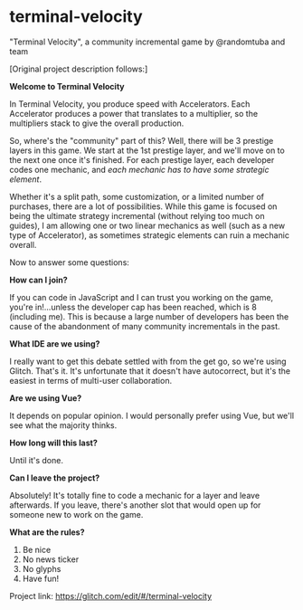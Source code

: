 # terminal-velocity
"Terminal Velocity", a community incremental game by @randomtuba and team

[Original project description follows:]

**Welcome to Terminal Velocity**

In Terminal Velocity, you produce speed with Accelerators. Each Accelerator produces a power that translates to a multiplier, so the multipliers stack to give the overall production.

So, where's the "community" part of this? Well, there will be 3 prestige layers in this game. We start at the 1st prestige layer, and we'll move on to the next one once it's finished. For each prestige layer, each developer codes one mechanic, and *each mechanic has to have some strategic element*.

Whether it's a split path, some customization, or a limited number of purchases, there are a lot of possibilities. While this game is focused on being the ultimate strategy incremental (without relying too much on guides), I am allowing one or two linear mechanics as well (such as a new type of Accelerator), as sometimes strategic elements can ruin a mechanic overall.

Now to answer some questions:

**How can I join?**

If you can code in JavaScript and I can trust you working on the game, you're in!...unless the developer cap has been reached, which is 8 (including me). This is because a large number of developers has been the cause of the abandonment of many community incrementals in the past.

**What IDE are we using?**

I really want to get this debate settled with from the get go, so we're using Glitch. That's it. It's unfortunate that it doesn't have autocorrect, but it's the easiest in terms of multi-user collaboration.

**Are we using Vue?**

It depends on popular opinion. I would personally prefer using Vue, but we'll see what the majority thinks.

**How long will this last?**

Until it's done.

**Can I leave the project?**

Absolutely! It's totally fine to code a mechanic for a layer and leave afterwards. If you leave, there's another slot that would open up for someone new to work on the game.

**What are the rules?**

1. Be nice
2. No news ticker
3. No glyphs
4. Have fun!

Project link: https://glitch.com/edit/#/terminal-velocity

